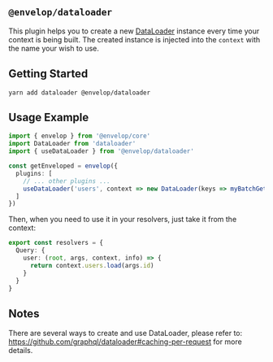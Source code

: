 ## `@envelop/dataloader`

This plugin helps you to create a new [DataLoader](https://github.com/graphql/dataloader) instance every time your context is being built. The created instance is injected into the `context` with the name your wish to use.

## Getting Started

```
yarn add dataloader @envelop/dataloader
```

## Usage Example

```ts
import { envelop } from '@envelop/core'
import DataLoader from 'dataloader'
import { useDataLoader } from '@envelop/dataloader'

const getEnveloped = envelop({
  plugins: [
    // ... other plugins ...
    useDataLoader('users', context => new DataLoader(keys => myBatchGetUsers(keys)))
  ]
})
```

Then, when you need to use it in your resolvers, just take it from the context:

```ts
export const resolvers = {
  Query: {
    user: (root, args, context, info) => {
      return context.users.load(args.id)
    }
  }
}
```

## Notes

There are several ways to create and use DataLoader, please refer to: https://github.com/graphql/dataloader#caching-per-request for more details.
